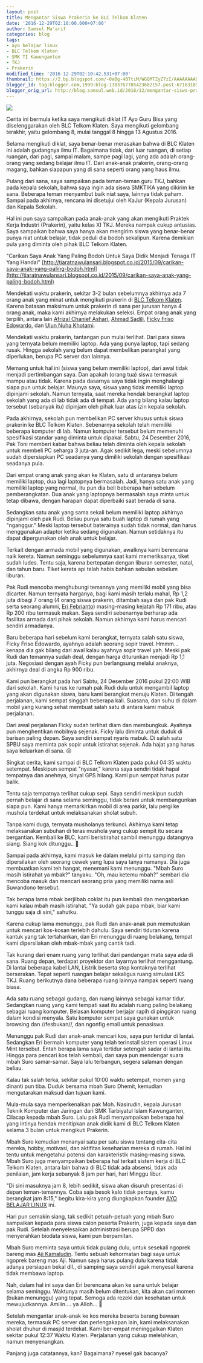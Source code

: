 ```yaml
---
layout: post
title: Mengantar Siswa Prakerin ke BLC Telkom Klaten
date: '2016-12-29T02:10:00.000+07:00'
author: Samsul Ma'arif
categories: blog
tags:
- ayo belajar linux
- BLC Telkom Klaten
- SMK TI Kawunganten
- TKJ
- Prakerin
modified_time: '2016-12-29T02:10:42.531+07:00'
thumbnail: https://2.bp.blogspot.com/-0aBg-4BTtiM/WGQMTZyZ7zI/AAAAAAAAO8I/wMSpV4ct_qY4YORqRun6W8EoPFk9wHT1wCKgB/s72-c/IMG_20161225_101331.jpg
blogger_id: tag:blogger.com,1999:blog-1383767785423682157.post-671831850588841210
blogger_orig_url: http://blog.samsul.web.id/2016/12/mengantar-siswa-prakerin-ke-blc-telkom.html
---
```


[![](https://2.bp.blogspot.com/-0aBg-4BTtiM/WGQMTZyZ7zI/AAAAAAAAO8I/wMSpV4ct_qY4YORqRun6W8EoPFk9wHT1wCKgB/s320/IMG_20161225_101331.jpg)](https://2.bp.blogspot.com/-0aBg-4BTtiM/WGQMTZyZ7zI/AAAAAAAAO8I/wMSpV4ct_qY4YORqRun6W8EoPFk9wHT1wCKgB/s1600/IMG_20161225_101331.jpg)

Cerita ini bermula ketika saya mengikuti diklat IT Ayo Guru Bisa yang diselenggarakan oleh BLC Telkom Klaten. Saya mengikuti gelombang terakhir, yaitu gelombang 8, mulai tanggal 8 hingga 13 Agustus 2016.  

Selama mengikuti diklat, saya benar-benar merasakan bahwa di BLC Klaten ini adalah gudangnya ilmu IT. Bagaimana tidak, dari luar ruangan, di setiap ruangan, dari pagi, sampai malam, sampe pagi lagi, yang ada adalah orang-orang yang sedang belajar ilmu IT. Dari anak-anak prakerin, orang-orang magang, bahkan siapapun yang di sana seperti orang yang haus ilmu.  

Pulang dari sana, saya sampaikan pada teman-teman guru TKJ, bahkan pada kepala sekolah, bahwa saya ingin ada siswa SMKTIKA yang dikirim ke sana. Beberapa teman menyambut baik niat saya, lainnya tidak paham. Sampai pada akhirnya, rencana ini disetujui oleh KaJur (Kepala Jurusan) dan Kepala Sekolah.  

Hal ini pun saya sampaikan pada anak-anak yang akan mengikuti Praktek Kerja Industri (Prakerin), yaitu kelas XI TKJ. Mereka nampak cukup antusias. Saya sampaikan bahwa saya hanya akan mengirim siswa yang benar-benar punya niat untuk belajar, tidak peduli dia bodoh sekalipun. Karena demikian pula yang diminta oleh pihak BLC Telkom Klaten.  

"Carikan Saya Anak Yang Paling Bodoh Untuk Saya Didik Menjadi Tenaga IT Yang Handal"  [http://tiaratnawulansari.blogspot.co.id/2015/09/carikan-saya-anak-yang-paling-bodoh.html](http://tiaratnawulansari.blogspot.co.id/2015/09/carikan-saya-anak-yang-paling-bodoh.html)  

Mendekati waktu prakerin, sekitar 3-2 bulan sebelumnya akhirnya ada 7 orang anak yang minat untuk mengikuti prakerin di [BLC Telkom Klaten](https://www.google.co.id/search?q=blc+telkom&oq=blc+telkom&aqs=chrome..69i57j0l5.5282j0j7&client=ubuntu&sourceid=chrome&ie=UTF-8). Karena batasan maksimum untuk prakerin di sana per jurusan hanya 4 orang anak, maka kami akhirnya melakukan seleksi. Empat orang anak yang terpilih, antara lain [Afrizal Chanief Ashari](http://afrizal.penasiswa.id/), [Ahmad Sadili](http://sadili.penasiswa.id/), [Ficky Friso Edowardo](http://ficky.penasiswa.id/), dan [Ulun Nuha Khotami](http://ulun.penasiswa.id/).  

Mendekati waktu prakerin, tantangan pun mulai terlihat. Dari para siswa yang ternyata belum memiliki laptop. Ada yang punya laptop, tapi sedang rusak. Hingga sekolah yang belum dapat membelikan perangkat yang diperlukan, berupa PC server dan lainnya.  

Memang untuk hal ini (siswa yang belum memiliki laptop), dari awal tidak menjadi pertimbangan saya. Dan apakah (orang tua) siswa termasuk mampu atau tidak. Karena pada dasarnya saya tidak ingin menghalangi siapa pun untuk belajar. Maunya saya, siswa yang tidak memiliki laptop dipinjami sekolah. Namun ternyata, saat mereka hendak berangkat laptop sekolah yang ada di lab tidak ada di tempat. Ada yang bilang kalau laptop tersebut (sebanyak itu) dipinjam oleh pihak luar atas izin kepala sekolah.  

Pada akhirnya, sekolah pun membelikan PC server khusus untuk siswa prakerin ke BLC Telkom Klaten. Sebenarnya sekolah telah memiliki beberapa komputer di lab. Namun komputer tersebut belum memenuhi spesifikasi standar yang diminta untuk dipakai. Sabtu, 24 Desember 2016, Pak Toni memberi kabar bahwa beliau telah diminta oleh kepala sekolah untuk membeli PC seharga 3 juta-an. Agak sedikit lega, meski sebelumnya sudah dipersiapkan PC seadanya yang dimiliki sekolah dengan spesifikasi seadanya pula.  

Dari empat orang anak yang akan ke Klaten, satu di antaranya belum memiliki laptop, dua lagi laptopnya bermasalah. Jadi, hanya satu anak yang memiliki laptop yang normal, itu pun dia beli beberapa hari sebelum pemberangkatan. Dua anak yang laptopnya bermasalah saya minta untuk tetap dibawa, dengan harapan dapat diperbaiki saat berada di sana.  

Sedangkan satu anak yang sama sekali belum memiliki laptop akhirnya dipinjami oleh pak Rudi. Beliau punya satu buah laptop di rumah yang "nganggur." Meski laptop tersebut baterainya sudah tidak normal, dan harus menggunakan adaptor ketika sedang digunakan. Namun setidaknya itu dapat dipergunakan oleh anak untuk belajar.  

Terkait dengan armada mobil yang digunakan, awalknya kami berencana naik kereta. Namun seminggu sebelumnya saat kami memeriksanya, tiket sudah ludes. Tentu saja, karena bertepatan dengan liburan semester, natal, dan tahun baru. Tiket kereta api telah habis bahkan sebulan sebelum liburan.  

Pak Rudi mencoba menghubungi temannya yang memiliki mobil yang bisa dicarter. Namun ternyata harganya, bagi kami masih terlalu mahal, Rp 1,2 juta dibagi 7 orang (4 orang siswa prakerin, ditambah saya dan pak Rudi serta seorang alumni, [Eri Febrianto](http://erilinux.web.id/)) masing-masing kejatah Rp 171 ribu, atau Rp 200 ribu termasuk makan. Saya sendiri sebenarnya berharap ada fasilitas armada dari pihak sekolah. Namun akhirnya kami harus mencari sendiri armadanya.  

Baru beberapa hari sebelum kami berangkat, ternyata salah satu siswa, Ficky Friso Edowardo, ayahnya adalah seorang sopir travel. Hmmm... kenapa dia gak bilang dari awal kalau ayahnya sopir travel yah. Meski pak Rudi dan temannya sudah deal, dengan harga diturunkan menjadi Rp 1,1 juta. Negosiasi dengan ayah Ficky pun berlangsung melalui anaknya, akhirnya deal di angka Rp 900 ribu.  

Kami pun berangkat pada hari Sabtu, 24 Desember 2016 pukul 22:00 WIB dari sekolah. Kami harus ke rumah pak Rudi dulu untuk mengambil laptop yang akan digunakan siswa, baru kami berangkat menuju Klaten. Di tengah perjalanan, kami sempat singgah beberapa kali. Suasana, dan suhu di dalam mobil yang kurang sehat membuat salah satu di antara kami mabuk perjalanan.  

Dari awal perjalanan Ficky sudah terlihat diam dan membungkuk. Ayahnya pun menghentikan mobilnya sejenak. Ficky lalu diminta untuk duduk di barisan paling depan. Saya sendiri sempat nyaris mabuk. Di salah satu SPBU saya meminta pak sopir untuk istirahat sejenak. Ada hajat yang harus saya keluarkan di sana. 😑  

Singkat cerita, kami sampai di BLC Telkom Klaten pada pukul 04:35 waktu setempat. Meskipun sempat "nyasar," karena saya sendiri tidak hapal tempatnya dan anehnya, sinyal GPS hilang. Kami pun sempat harus putar balik.  

Tentu saja tempatnya terlihat cukup sepi. Saya sendiri meskipun sudah pernah belajar di sana selama seminggu, tidak berani untuk membangunkan siapa pun. Kami hanya memarkirkan mobil di area parkir, lalu pergi ke mushola terdekat untuk melaksanakan sholat subuh.  

Tanpa kami duga, ternyata musholanya terkunci. Akhirnya kami tetap melaksanakan subuhan di teras mushola yang cukup sempit itu secara bergantian. Kembali ke BLC, kami beristirahat sambil menunggu datangnya siang. Siang kok ditunggu.. 👮  

Sampai pada akhirnya, kami masuk ke dalam melalui pintu samping dan dipersilakan oleh seorang cewek yang lupa saya tanya namanya. Dia juga membuatkan kami teh hangat, menemani kami menunggu. "Mbah Suro masih istirahat ya mbak?" tanyaku. "Oh, mau ketemu mbah?" sembari dia mencoba masuk dan mencari seorang pria yang memiliki nama asli Suwandono tersebut.  

Tak berapa lama mbak berjilbab coklat itu pun kembali dan mengabarkan kami kalau mbah masih  istirahat. "Ya sudah gak papa mbak, biar kami tunggu saja di sini," sahutku.  

Karena cukup lama menunggu, pak Rudi dan anak-anak  pun memutuskan untuk mencari kos-kosan terlebih dahulu. Saya sendiri tiduran karena kantuk yang tak tertahankan, dan Eri menunggu di ruang belakang, tempat kami dipersilakan oleh mbak-mbak yang cantik tadi.  

Tak kurang dari enam ruang yang terlihat dari pandangan mata saya ada di sana. Ruang depan, terdapat proyektor dan layarnya terlihat menggantung. Di lantai beberapa kabel LAN, Listrik beserta stop kontaknya terlihat berserakan. Tepat seperti ruangan belajar sekaligus ruang simulasi LKS TKJ. Ruang berikutnya dana beberapa ruang lainnya nampak seperti ruang biasa.  

Ada satu ruang sebagai gudang, dan ruang lainnya sebagai kamar tidur. Sedangkan ruang yang kami tempati saat itu adalah ruang paling belakang sebagai ruang komputer. Belasan komputer berjajar rapih di pinggiran ruang dalam kondisi menyala. Satu komputer sempat saya gunakan untuk browsing dan //fesbukan//, dan ngonfig email untuk penasiswa.  

Menunggu pak Rudi dan anak-anak mencari kos, saya pun tertidur di lantai. Sedangkan Eri bermain komputer yang telah terinstall sistem operasi Linux Mint tersebut. Entah berapa  lama saya tertidur setengah sadar di lantai itu. Hingga para pencari kos telah kembali, dan saya pun mendengar suara mbah Suro samar-samar. Saya lalu terbangun, segera salaman dengan beliau.  

Kalau tak salah terka, sekitar pukul 10:00 waktu setempat, momen yang dinanti pun tiba. Duduk bersama mbah Suro Dhemit, kemudian mengutarakan maksud dan tujuan kami.  

Mula-mula saya memperkenalkan pak Moh. Nasirudin, kepala Jurusan Teknik Komputer dan Jaringan dari SMK Tarbiyatul Islam Kawunganten, Cilacap kepada mbah Suro. Lalu  pak Rudi menyampaikan beberapa hal yang intinya hendak menitipkan anak didik kami di BLC Telkom Klaten selama 3 bulan untuk mengikuti Prakerin.  

Mbah Suro kemudian menanyai satu per satu siswa tentang cita-cita mereka, hobby, motivasi, dan aktifitas keseharian mereka di rumah. Hal ini tentu untuk mengetahui potensi dan karakteristik masing-masing siswa. Mbah Suro juga menyampaikan beberapa hal terkait sistem kerja di BLC Telkom Klaten, antara lain bahwa di BLC tidak ada absensi, tidak ada penilaian, jam kerja sebanyak 8 jam per hari, hari Minggu libur.  

"Di sini masuknya jam 8, lebih sedikit, siswa akan disuruh presentasi di depan teman-temannya. Coba saja besok kalo tidak percaya, kamu  berangkat jam 8:15," begitu kira-kira yang diungkapkan founder [AYO BELAJAR LINUX](https://www.facebook.com/groups/ayobelajarlinux/?fref=ts) ini.  

Hari pun semakin siang, tak sedikit petuah-petuah yang mbah Suro sampaikan kepada para siswa calon peserta Prakerin, juga kepada saya dan pak Rudi. Setelah menyelesaikan administrasi berupa SPPD dan menyerahkan biodata siswa, kami pun berpamitan.  

Mbah Suro meminta saya untuk tidak pulang dulu, untuk sesekali ngoprek bareng mas [Aji Kamaludin](https://ajikamaludin.blogspot.co.id/). Tentu sebuah  kehormatan bagi saya untuk ngoprek bareng mas Aji. Namun saya harus pulang dulu karena tidak adanya persiapan bekal dll., di samping saya  sendiri agak menyesal karena tidak membawa laptop.  

Nah, dalam hal ini saya dan Eri berencana akan ke sana untuk belajar selama seminggu. Waktunya masih belum ditentukan, kita akan cari momen (bukan menunggu) yang tepat. Semoga ada rezeki dan kesehatan untuk mewujudkannya. Amiiin.... ya Alloh... 👳  

Setelah mengantar anak-anak ke kos mereka beserta barang bawaan mereka, termasuk PC server dan perlengakapan lain, kami melaksanakan sholat dhuhur di masjid terdekat. Kami ber-empat meninggalkan Klaten sekitar pukul 12:37 Waktu Klaten. Perjalanan yang cukup melelahkan, namun menyenangkan.  

Panjang juga catatannya, kan? Bagaimana? nyesel gak bacanya?
